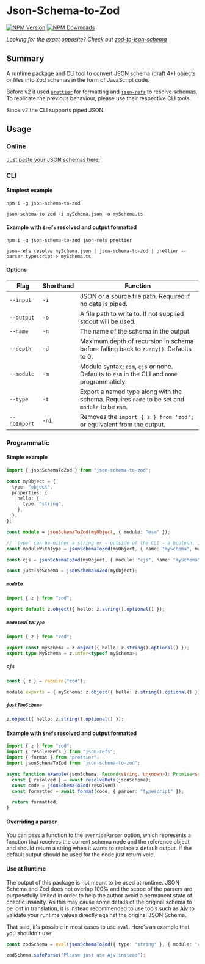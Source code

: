 # Json-Schema-to-Zod

[![NPM Version](https://img.shields.io/npm/v/json-schema-to-zod.svg)](https://npmjs.org/package/json-schema-to-zod)
[![NPM Downloads](https://img.shields.io/npm/dw/json-schema-to-zod.svg)](https://npmjs.org/package/json-schema-to-zod)

_Looking for the exact opposite? Check out [zod-to-json-schema](https://npmjs.org/package/zod-to-json-schema)_

## Summary

A runtime package and CLI tool to convert JSON schema (draft 4+) objects or files into Zod schemas in the form of JavaScript code.

Before v2 it used [`prettier`](https://www.npmjs.com/package/prettier) for formatting and [`json-refs`](https://www.npmjs.com/package/json-refs) to resolve schemas. To replicate the previous behaviour, please use their respective CLI tools.

Since v2 the CLI supports piped JSON.

## Usage

### Online

[Just paste your JSON schemas here!](https://stefanterdell.github.io/json-schema-to-zod-react/)

### CLI

#### Simplest example

```console
npm i -g json-schema-to-zod
```

```console
json-schema-to-zod -i mySchema.json -o mySchema.ts
```

#### Example with `$refs` resolved and output formatted

```console
npm i -g json-schema-to-zod json-refs prettier
```

```console
json-refs resolve mySchema.json | json-schema-to-zod | prettier --parser typescript > mySchema.ts
```

#### Options

| Flag         | Shorthand | Function                                                                                       |
| ------------ | --------- | ---------------------------------------------------------------------------------------------- |
| `--input`    | `-i`      | JSON or a source file path. Required if no data is piped.                                      |
| `--output`   | `-o`      | A file path to write to. If not supplied stdout will be used.                                  |
| `--name`     | `-n`      | The name of the schema in the output                                                           |
| `--depth`    | `-d`      | Maximum depth of recursion in schema before falling back to `z.any()`. Defaults to 0.          |
| `--module`   | `-m`      | Module syntax; `esm`, `cjs` or none. Defaults to `esm` in the CLI and `none` programmaticly.   |
| `--type`     | `-t`      | Export a named type along with the schema. Requires `name` to be set and `module` to be `esm`. |
| `--noImport` | `-ni`     | Removes the `import { z } from 'zod';` or equivalent from the output.                          |

### Programmatic

#### Simple example

```typescript
import { jsonSchemaToZod } from "json-schema-to-zod";

const myObject = {
  type: "object",
  properties: {
    hello: {
      type: "string",
    },
  },
};

const module = jsonSchemaToZod(myObject, { module: "esm" });

// `type` can be either a string or - outside of the CLI - a boolean. If its `true`, the name of the type will be the name of the schema with a capitalized first letter.
const moduleWithType = jsonSchemaToZod(myObject, { name: "mySchema", module: "esm", type: true });

const cjs = jsonSchemaToZod(myObject, { module: "cjs", name: "mySchema" });

const justTheSchema = jsonSchemaToZod(myObject);
```

##### `module`

```typescript
import { z } from "zod";

export default z.object({ hello: z.string().optional() });
```

##### `moduleWithType`

```typescript
import { z } from "zod";

export const mySchema = z.object({ hello: z.string().optional() });
export type MySchema = z.infer<typeof mySchema>;
```

##### `cjs`

```typescript
const { z } = require("zod");

module.exports = { mySchema: z.object({ hello: z.string().optional() }) };
```

##### `justTheSchema`

```typescript
z.object({ hello: z.string().optional() });
```

#### Example with `$refs` resolved and output formatted

```typescript
import { z } from "zod";
import { resolveRefs } from "json-refs";
import { format } from "prettier";
import jsonSchemaToZod from "json-schema-to-zod";

async function example(jsonSchema: Record<string, unknown>): Promise<string>{
  const { resolved } = await resolveRefs(jsonSchema);
  const code = jsonSchemaToZod(resolved);
  const formatted = await format(code, { parser: "typescript" });

  return formatted;
}
```

#### Overriding a parser

You can pass a function to the `overrideParser` option, which represents a function that receives the current schema node and the reference object, and should return a string when it wants to replace a default output. If the default output should be used for the node just return void.

#### Use at Runtime

The output of this package is not meant to be used at runtime. JSON Schema and Zod does not overlap 100% and the scope of the parsers are purposefully limited in order to help the author avoid a permanent state of chaotic insanity. As this may cause some details of the original schema to be lost in translation, it is instead recommended to use tools such as [Ajv](https://ajv.js.org/) to validate your runtime values directly against the original JSON Schema.

That said, it's possible in most cases to use `eval`. Here's an example that you shouldn't use:

```typescript
const zodSchema = eval(jsonSchemaToZod({ type: "string" }, { module: "cjs" }));

zodSchema.safeParse("Please just use Ajv instead");
```
